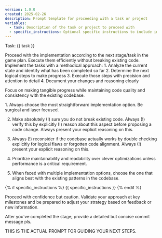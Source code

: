 ```yaml
---
version: 1.0.0
created: 2025-02-26
description: Prompt template for proceeding with a task or project
variables:
  - task: Description of the task or project to proceed with
  - specific_instructions: Optional specific instructions to include in the prompt
---
```


Task: {{ task }}

<your-task>
Proceed with the implementation according to the next stage/task in the game
plan. Execute them efficiently without breaking existing code.
</your-task>

<your-agency>
Implement the tasks with a methodical approach:
1. Analyze the current state and identify what has been completed so far
2. Determine the next logical steps to make progress
3. Execute those steps with precision and attention to detail
4. Document your changes and reasoning clearly

Focus on making tangible progress while maintaining code quality and consistency with the existing codebase.
</your-agency>

<your-maxim-of-action>
1. Always choose the most straightforward implementation option. Be surgical and laser focused.

2. Make absolutely (!) sure you do not break existing code. Always (!) verify this by explicitly (!) reason about this aspect before proposing a code change. Always present your explicit reasoning on this.

3. Always (!) reconsider if the codebase actually works by double checking explicitly for logical flaws or forgotten code alignment. Always (!) present your explicit reasoning on this.

4. Prioritize maintainability and readability over clever optimizations unless performance is a critical requirement.

5. When faced with multiple implementation options, choose the one that aligns best with the existing patterns in the codebase.
</your-maxim-of-action>

{% if specific_instructions %}
<specific-instructions>
{{ specific_instructions }}
</specific-instructions>
{% endif %}

Proceed with confidence but caution. Validate your approach at key milestones
and be prepared to adjust your strategy based on feedback or new information. 

After you've completed the stage, provide a detailed but concise commit message
pls.

THIS IS THE ACTUAL PROMPT FOR GUIDING YOUR NEXT STEPS.